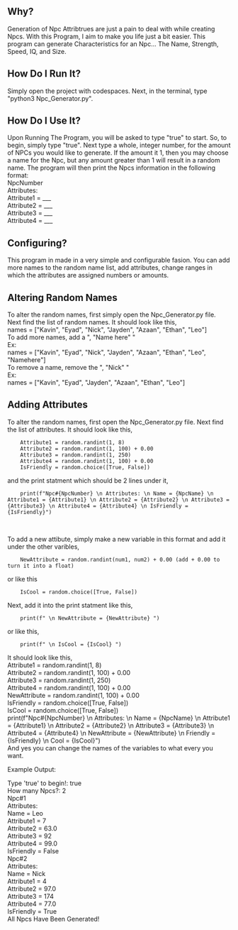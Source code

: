 ## Why?
Generation of Npc Attribtrues are just a pain to deal with while creating Npcs. With this Program, I aim to make you life just a bit easier. This program can generate Characteristics for an Npc... The Name, Strength, Speed, IQ, and Size.

## How Do I Run It?
Simply open the project with codespaces. Next, in the terminal, type "python3 Npc_Generator.py".

## How Do I Use It?
Upon Running The Program, you will be asked to type "true" to start. So, to begin, simply type "true". Next type a whole, integer number, for the amount of NPCs you would like to generate. If the amount it 1, then you may choose a name for the Npc, but any amount greater than 1 will result in a random name. The program will then print the Npcs information in the following format: <br>
NpcNumber <br>
 Attributes: <br>
 Attribute1 = ___ <br>
 Attribute2 = ___ <br>
 Attribute3 = ___ <br>
 Attribute4 = ___ <br>

## Configuring?
This program in made in a very simple and configurable fasion. You can add more names to the random name list, add attributes, change ranges in which the attributes are assigned numbers or amounts.

## Altering Random Names
To alter the random names, first simply open the Npc_Generator.py file. Next find the list of random names. It should look like this, <br>
names = ["Kavin", "Eyad", "Nick", "Jayden", "Azaan", "Ethan", "Leo"] <br>
To add more names, add a ", "Name here" " <br>
Ex: <br>
names = ["Kavin", "Eyad", "Nick", "Jayden", "Azaan", "Ethan", "Leo", "Namehere"] <br>
To remove a name, remove the ", "Nick" " <br>
Ex: <br>
names = ["Kavin", "Eyad", "Jayden", "Azaan", "Ethan", "Leo"] <br>

## Adding Attributes
To alter the random names, first open the Npc_Generator.py file. Next find the list of attributes. It should look like this, <br>


        Attribute1 = random.randint(1, 8)
        Attribute2 = random.randint(1, 100) + 0.00
        Attribute3 = random.randint(1, 250)
        Attribute4 = random.randint(1, 100) + 0.00
        IsFriendly = random.choice([True, False])


and the print statment which should be 2 lines under it, <br>


        print(f"Npc#{NpcNumber} \n Attributes: \n Name = {NpcName} \n Attribute1 = {Attribute1} \n Attribute2 = {Attribute2} \n Attribute3 = {Attribute3} \n Attribute4 = {Attribute4} \n IsFriendly = {IsFriendly}") 


<br>

To add a new attibute, simply make a new variable in this format and add it under the other varibles,


        NewAttribute = random.randint(num1, num2) + 0.00 (add + 0.00 to turn it into a float)


or like this


        IsCool = random.choice([True, False])
        

Next, add it into the print statment like this,


        print(f" \n NewAttribute = {NewAttribute} ")


or like this,

        print(f" \n IsCool = {IsCool} ")

It should look like this, <br>
        Attribute1 = random.randint(1, 8) <br>
        Attribute2 = random.randint(1, 100) + 0.00 <br>
        Attribute3 = random.randint(1, 250) <br>
        Attribute4 = random.randint(1, 100) + 0.00 <br>
        NewAttribute = random.randint(1, 100) + 0.00 <br>
        IsFriendly = random.choice([True, False]) <br>
        IsCool = random.choice([True, False]) <br>
        print(f"Npc#{NpcNumber} \n Attributes: \n Name = {NpcName} \n Attribute1 = {Attribute1} \n Attribute2 = {Attribute2} \n Attribute3 = {Attribute3} \n Attribute4 = {Attribute4} \n NewAttribute = {NewAttribute} \n Friendly = {IsFriendly} \n Cool = {IsCool}")
<br> 
And yes you can change the names of the variables to what every you want.
<br>

Example Output:

Type 'true' to begin!: true <br>
How many Npcs?: 2 <br>
Npc#1 <br>
 Attributes: <br>
 Name = Leo <br>
 Attribute1 = 7 <br>
 Attribute2 = 63.0 <br>
 Attribute3 = 92 <br>
 Attribute4 = 99.0 <br>
 IsFriendly = False <br>
Npc#2 <br>
 Attributes: <br> 
 Name = Nick <br>
 Attribute1 = 4 <br>
 Attribute2 = 97.0 <br>
 Attribute3 = 174 <br>
 Attribute4 = 77.0 <br>
 IsFriendly = True<br>
All Npcs Have Been Generated!<br>